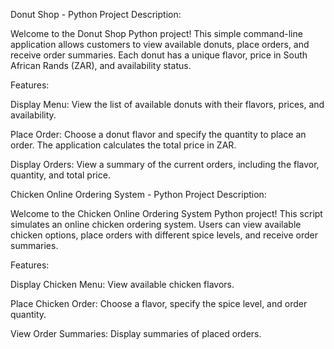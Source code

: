 Donut Shop - Python Project
Description:

Welcome to the Donut Shop Python project! This simple command-line application allows customers to view available donuts, place orders, and receive order summaries. Each donut has a unique flavor, price in South African Rands (ZAR), and availability status.

Features:

Display Menu: View the list of available donuts with their flavors, prices, and availability.

Place Order: Choose a donut flavor and specify the quantity to place an order. The application calculates the total price in ZAR.

Display Orders: View a summary of the current orders, including the flavor, quantity, and total price.

Chicken Online Ordering System - Python Project
Description:

Welcome to the Chicken Online Ordering System Python project! This script simulates an online chicken ordering system. Users can view available chicken options, place orders with different spice levels, and receive order summaries.

Features:

Display Chicken Menu: View available chicken flavors.

Place Chicken Order: Choose a flavor, specify the spice level, and order quantity.

View Order Summaries: Display summaries of placed orders.







